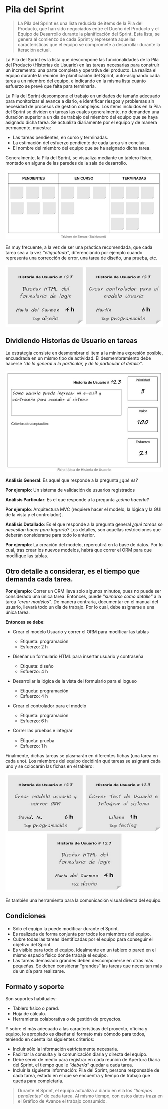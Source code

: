 # Pila del Sprint

>La Pila del Sprint es una lista reducida de ítems de la Pila del Producto, que han sido negociados entre el Dueño del Producto y el Equipo de Desarrollo durante la planificación del Sprint. Esta lista, se genera al comienzo de cada Sprint y representa aquellas características que el equipo se compromete a desarrollar durante la iteración actual.

La Pila del Sprint es la lista que descompone las funcionalidades de la Pila del Producto (Historias de Usuario) en las tareas necesarias para construir un incremento: una parte completa y operativa del producto. La realiza el equipo durante la reunión de planificación del Sprint, auto-asignando cada tarea a un miembro del equipo, e indicando en la misma lista cuánto esfuerzo se prevé que falta para terminarla.

La Pila del Sprint descompone el trabajo en unidades de tamaño adecuado para monitorizar el avance a diario, e identificar riesgos y problemas sin
necesidad de procesos de gestión complejos. Los ítems incluidos en la Pila del Sprint se dividen en tareas las cuales generalmente, no demanden una duración superior a un día de trabajo del miembro del equipo que se haya asignado dicha tarea. Se actualiza diariamente por el equipo y de manera permanente, muestra:
- Las tareas pendientes, en curso y terminadas.
- La estimación del esfuerzo pendiente de cada tarea sin concluir.
- El nombre del miembro del equipo que se ha asignado dicha tarea.

Generalmente, la Pila del Sprint, se visualiza mediante un tablero físico, montado en alguna de las paredes de la sala de desarrollo.

![sprint-backlog](./img/sprint-backlog1.jpg)

Es muy frecuente, a la vez de ser una práctica recomendada, que cada tarea sea a la vez _"etiquetada"_, diferenciando por ejemplo cuando representa
una corrección de error, una tarea de diseño, una prueba, etc.

![sprint-backlog](./img/sprint-backlog2.jpg)

## Dividiendo Historias de Usuario en tareas

La estrategia consiste en desmembrar el item a la mínima expresión posible, encuadrada en un mismo tipo de actividad. El desmembramiento debe
hacerse _"de lo general a lo particular, y de lo particular al detalle"_. 

![sprint-backlog](./img/sprint-backlog3.jpg)

**Análisis General**: Es aquel que responde a la pregunta _¿qué es?_

**Por ejemplo**: Un sistema de validación de usuarios registrados

**Análisis Particular**: Es el que responde a la pregunta _¿cómo hacerlo?_

**Por ejemplo**: Arquitectura MVC (requiere hacer el modelo, la lógica y la GUI de la vista y el controlador).

**Análisis Detallado**: Es el que responde a la pregunta general _¿qué tareas se necesitan hacer para lograrlo?_ Los detalles, son aquellas restricciones que deberán considerarse para todo lo anterior.

**Por ejemplo**: La creación del modelo, repercutirá en la base de datos. Por lo cual, tras crear los nuevos modelos, habrá que correr el ORM para que modifique las tablas.

## Otro detalle a considerar, es el tiempo que demanda cada tarea.

**Por ejemplo**: Correr un ORM lleva solo algunos minutos, pues no puede ser considerado una única tarea. Entonces, puede _"sumarse como detalle"_ a la tarea _"crear modelos"_. De manera contraria, documentar en el manual del usuario, llevará todo un día de trabajo. Por lo cual, debe asignarse a una única tarea.

**Entonces se debe**:

- Crear el modelo Usuario y correr el ORM para modificar las tablas
    - Etiqueta: programación
    - Esfuerzo: 2 h
- Diseñar un formulario HTML para insertar usuario y contraseña
    - Etiqueta: diseño
    - Esfuerzo: 4 h

- Desarrollar la lógica de la vista del formulario para el logueo
    - Etiqueta: programación
    - Esfuerzo: 4 h
- Crear el controlador para el modelo
    - Etiqueta: programación
    - Esfuerzo: 6 h
- Correr las pruebas e integrar
    - Etiqueta: prueba
    - Esfuerzo: 1 h
    
Finalmente, dichas tareas se plasmarán en diferentes fichas (una tarea en cada uno). Los miembros del equipo decidirán qué tareas se asignará cada uno y se colocarán las fichas en el tablero:

![sprint-backlog](./img/sprint-backlog4.jpg)

Es también una herramienta para la comunicación visual directa del equipo.

## Condiciones

- Sólo el equipo la puede modificar durante el Sprint.
- Es realizada de forma conjunta por todos los miembros del equipo.
- Cubre todas las tareas identificadas por el equipo para conseguir el objetivo del Sprint.
- Es visible para todo el equipo. Idealmente en un tablero o pared en el mismo espacio físico donde trabaja el equipo.
- Las tareas demasiado grandes deben descomponerse en otras más pequeñas. Se deben considerar “grandes” las tareas que necesitan más de un día para realizarse.

## Formato y soporte

Son soportes habituales:

- Tablero físico o pared.
- Hoja de cálculo.
- Herramienta colaborativa o de gestión de proyectos.

Y sobre el más adecuado a las características del proyecto, oficina y equipo, lo apropiado es diseñar el formato más cómodo para todos, teniendo en cuenta los siguientes criterios:

- Incluir sólo la información estrictamente necesaria.
- Facilitar la consulta y la comunicación diaria y directa del equipo.
- Debe servir de medio para registrar en cada reunión de Apertura Diaria del Sprint, el tiempo que le _“debería”_ quedar a cada tarea.
- Incluir la siguiente información: Pila del Sprint, persona responsable de cada tarea, estado en el que se encuentra y tiempo de trabajo que queda para completarla.

>Durante el Sprint, el equipo actualiza a diario en ella los _“tiempos pendientes”_ de cada tarea. Al mismo tiempo, con estos datos traza en el Gráfico de Avance el trabajo consumido.


